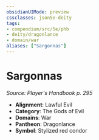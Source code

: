```yaml
---
obsidianUIMode: preview
cssclasses: json5e-deity
tags:
- compendium/src/5e/phb
- deity/dragonlance
- domain/war
aliases: ["Sargonnas"]
---
```

# Sargonnas
*Source: Player's Handbook p. 295* 

- **Alignment**: Lawful Evil
- **Category**: The Gods of Evil
- **Domains**: War
- **Pantheon**: Dragonlance
- **Symbol**: Stylized red condor